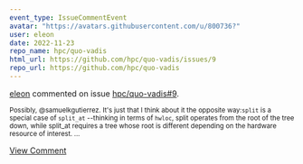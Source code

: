 ```yaml
---
event_type: IssueCommentEvent
avatar: "https://avatars.githubusercontent.com/u/800736?"
user: eleon
date: 2022-11-23
repo_name: hpc/quo-vadis
html_url: https://github.com/hpc/quo-vadis/issues/9
repo_url: https://github.com/hpc/quo-vadis
---
```


<a href='https://github.com/eleon' target='_blank'>eleon</a> commented on issue <a href='https://github.com/hpc/quo-vadis/issues/9' target='_blank'>hpc/quo-vadis#9</a>.

<small>Possibly, @samuelkgutierrez. It's just that I think about it the opposite way:`split` is a special case of `split_at` --thinking in terms of `hwloc`, split operates from the root of the tree down, while split_at requires a tree whose root is different depending on the hardware resource of interest. ...</small>

<a href='https://github.com/hpc/quo-vadis/issues/9' target='_blank'>View Comment</a>